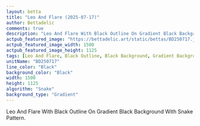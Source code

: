 ```yaml
---
layout: betta
title: "Leo And Flare (2025-07-17)"
author: Bettadelic
comments: true
description: "Leo And Flare With Black Outline On Gradient Black Background With Snake Pattern."
actpub_featured_image: "https://bettadelic.art/static/bettas/BD250717.jpg"
actpub_featured_image_width: 1500
actpub_featured_image_height: 1125
tags: [Leo And Flare, Black Outline, Black Background, Gradient Background Pattern, Snake Pattern, July 2025]
unitName: "BD250717"
line_color: "Black"
background_color: "Black"
width: 1500
height: 1125
algorithm: "Snake"
background_type: "Gradient"
---
```


Leo And Flare With Black Outline On Gradient Black Background With Snake Pattern.
